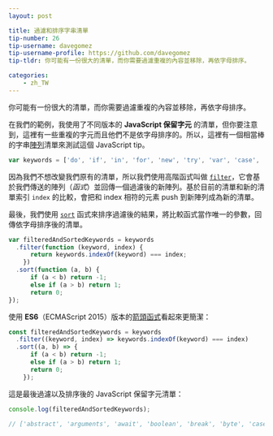 ```yaml
---
layout: post

title: 過濾和排序字串清單
tip-number: 26
tip-username: davegomez
tip-username-profile: https://github.com/davegomez
tip-tldr: 你可能有一份很大的清單，而你需要過濾重複的內容並移除，再依字母排序。

categories:
    - zh_TW
---
```


你可能有一份很大的清單，而你需要過濾重複的內容並移除，再依字母排序。

在我們的範例，我使用了不同版本的 **JavaScript 保留字元** 的清單，但你要注意到，這裡有一些重複的字元而且他們不是依字母排序的。所以，這裡有一個相當棒的字串[陣列](https://developer.mozilla.org/en-US/docs/Web/JavaScript/Reference/Global_Objects/Array)清單來測試這個 JavaScript tip。

```js
var keywords = ['do', 'if', 'in', 'for', 'new', 'try', 'var', 'case', 'else', 'enum', 'null', 'this', 'true', 'void', 'with', 'break', 'catch', 'class', 'const', 'false', 'super', 'throw', 'while', 'delete', 'export', 'import', 'return', 'switch', 'typeof', 'default', 'extends', 'finally', 'continue', 'debugger', 'function', 'do', 'if', 'in', 'for', 'int', 'new', 'try', 'var', 'byte', 'case', 'char', 'else', 'enum', 'goto', 'long', 'null', 'this', 'true', 'void', 'with', 'break', 'catch', 'class', 'const', 'false', 'final', 'float', 'short', 'super', 'throw', 'while', 'delete', 'double', 'export', 'import', 'native', 'public', 'return', 'static', 'switch', 'throws', 'typeof', 'boolean', 'default', 'extends', 'finally', 'package', 'private', 'abstract', 'continue', 'debugger', 'function', 'volatile', 'interface', 'protected', 'transient', 'implements', 'instanceof', 'synchronized', 'do', 'if', 'in', 'for', 'let', 'new', 'try', 'var', 'case', 'else', 'enum', 'eval', 'null', 'this', 'true', 'void', 'with', 'break', 'catch', 'class', 'const', 'false', 'super', 'throw', 'while', 'yield', 'delete', 'export', 'import', 'public', 'return', 'static', 'switch', 'typeof', 'default', 'extends', 'finally', 'package', 'private', 'continue', 'debugger', 'function', 'arguments', 'interface', 'protected', 'implements', 'instanceof', 'do', 'if', 'in', 'for', 'let', 'new', 'try', 'var', 'case', 'else', 'enum', 'eval', 'null', 'this', 'true', 'void', 'with', 'await', 'break', 'catch', 'class', 'const', 'false', 'super', 'throw', 'while', 'yield', 'delete', 'export', 'import', 'public', 'return', 'static', 'switch', 'typeof', 'default', 'extends', 'finally', 'package', 'private', 'continue', 'debugger', 'function', 'arguments', 'interface', 'protected', 'implements', 'instanceof'];
```

因為我們不想改變我們原有的清單，所以我們使用高階函式叫做 [`filter`](https://developer.mozilla.org/en/docs/Web/JavaScript/Reference/Global_Objects/Array/filter)，它會基於我們傳送的陣列（*函式*）並回傳一個過濾後的新陣列。基於目前的清單和新的清單索引 `index` 的比較，會把和 index 相符的元素 push 到新陣列成為新的清單。

最後，我們使用 [`sort`](https://developer.mozilla.org/en-US/docs/Web/JavaScript/Reference/Global_Objects/Array/sort) 函式來排序過濾後的結果，將比較函式當作唯一的參數，回傳依字母排序後的清單。

```js
var filteredAndSortedKeywords = keywords
  .filter(function (keyword, index) {
      return keywords.indexOf(keyword) === index;
    })
  .sort(function (a, b) {
      if (a < b) return -1;
      else if (a > b) return 1;
      return 0;
});
```

使用 **ES6**（ECMAScript 2015）版本的[箭頭函式](https://developer.mozilla.org/en/docs/Web/JavaScript/Reference/Functions/Arrow_functions)看起來更簡潔：

```js
const filteredAndSortedKeywords = keywords
  .filter((keyword, index) => keywords.indexOf(keyword) === index)
  .sort((a, b) => {
      if (a < b) return -1;
      else if (a > b) return 1;
      return 0;
    });
```

這是最後過濾以及排序後的 JavaScript 保留字元清單：

```js
console.log(filteredAndSortedKeywords);

// ['abstract', 'arguments', 'await', 'boolean', 'break', 'byte', 'case', 'catch', 'char', 'class', 'const', 'continue', 'debugger', 'default', 'delete', 'do', 'double', 'else', 'enum', 'eval', 'export', 'extends', 'false', 'final', 'finally', 'float', 'for', 'function', 'goto', 'if', 'implements', 'import', 'in', 'instanceof', 'int', 'interface', 'let', 'long', 'native', 'new', 'null', 'package', 'private', 'protected', 'public', 'return', 'short', 'static', 'super', 'switch', 'synchronized', 'this', 'throw', 'throws', 'transient', 'true', 'try', 'typeof', 'var', 'void', 'volatile', 'while', 'with', 'yield']
```
